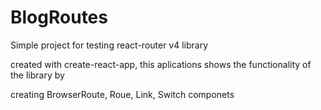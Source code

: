 # BlogRoutes
Simple project for testing react-router v4 library


created with create-react-app, this aplications shows the functionality of the library by

creating BrowserRoute, Roue, Link, Switch componets
